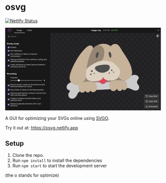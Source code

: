 # osvg

[![Netlify Status](https://api.netlify.com/api/v1/badges/c373035d-35a7-4991-a8cd-8773860b675d/deploy-status)](https://app.netlify.com/sites/osvg/deploys)

![Screenshot of User Interface](./public/screenshot.png)

A GUI for optimizing your SVGs online using [SVGO](https://github.com/svg/svgo).

Try it out at: https://osvg.netlify.app

## Setup

1. Clone the repo.
2. Run `npm install` to install the dependencies
3. Run `npm start` to start the development server

(the o stands for optimize)
